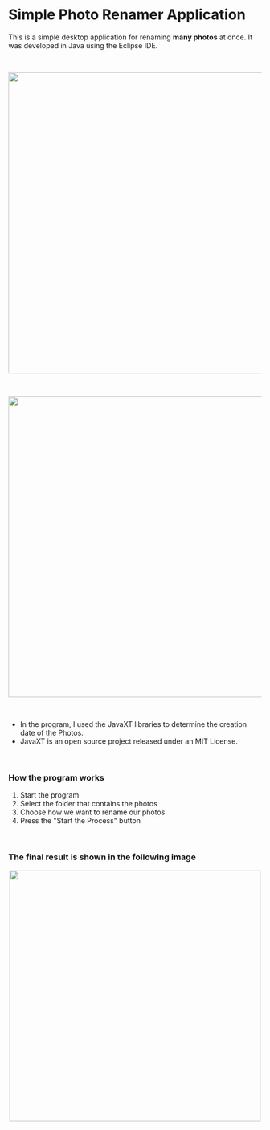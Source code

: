 # Simple Photo Renamer Application

This is a simple desktop application for renaming **many photos** at once. 
It was developed in Java using the Eclipse IDE.

</br>

<p align="center">
  <img src="https://user-images.githubusercontent.com/11271085/143773852-edc17410-850c-4795-b008-c57365da1e66.jpg" width="600">
</p>

</br>

<p align="center">
  <img src="https://user-images.githubusercontent.com/11271085/143773872-a57d122a-4937-4a27-a9d3-1cb822c19f18.jpg" width="600">
</p>

</br>

- In the program, I used the JavaXT libraries to determine the creation date of the Photos.
- JavaXT is an open source project released under an MIT License.

</br>

### How the program works
1. Start the program
2. Select the folder that contains the photos
3. Choose how we want to rename our photos
4. Press the "Start the Process" button

</br>

### The final result is shown in the following image

<p align="center">
  <img src="https://user-images.githubusercontent.com/11271085/143773761-eb3a6ccf-2d9d-432d-813e-b49264dbc1ec.jpg" width="500">
</p>  



